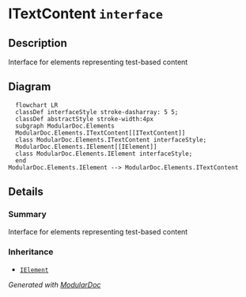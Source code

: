 # ITextContent `interface`

## Description
Interface for elements representing test-based content

## Diagram
```mermaid
  flowchart LR
  classDef interfaceStyle stroke-dasharray: 5 5;
  classDef abstractStyle stroke-width:4px
  subgraph ModularDoc.Elements
  ModularDoc.Elements.ITextContent[[ITextContent]]
  class ModularDoc.Elements.ITextContent interfaceStyle;
  ModularDoc.Elements.IElement[[IElement]]
  class ModularDoc.Elements.IElement interfaceStyle;
  end
ModularDoc.Elements.IElement --> ModularDoc.Elements.ITextContent
```

## Details
### Summary
Interface for elements representing test-based content

### Inheritance
 - [
`IElement`
](./IElement.md)

*Generated with* [*ModularDoc*](https://github.com/hailstorm75/ModularDoc)
